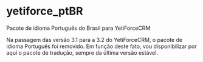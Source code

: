 # yetiforce_ptBR
Pacote de idioma Português do Brasil para YetiForceCRM

Na passagem das versão 3.1 para a 3.2 do YetiForceCRM, o pacote de idioma Português foi removido. Em função deste fato, vou disponibilizar por aqui o pacote de tradução, sempre da última versão estável.


